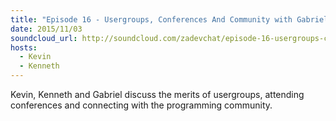 ```yaml
---
title: "Episode 16 - Usergroups, Conferences And Community with Gabriel Fortuna"
date: 2015/11/03
soundcloud_url: http://soundcloud.com/zadevchat/episode-16-usergroups-conferences-and-community
hosts:
  - Kevin
  - Kenneth
---
```


Kevin, Kenneth and Gabriel discuss the merits of usergroups, attending conferences and connecting with the programming community.
